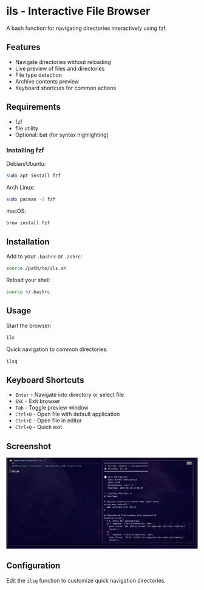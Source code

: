 # ils - Interactive File Browser

A bash function for navigating directories interactively using fzf.

## Features

- Navigate directories without reloading
- Live preview of files and directories
- File type detection
- Archive contents preview
- Keyboard shortcuts for common actions

## Requirements

- fzf
- file utility
- Optional: bat (for syntax highlighting)

### Installing fzf

Debian/Ubuntu:
```bash
sudo apt install fzf
```

Arch Linux:
```bash
sudo pacman -S fzf
```

macOS:
```bash
brew install fzf
```

## Installation

Add to your `.bashrc` or `.zshrc`:

```bash
source /path/to/ils.sh
```

Reload your shell:

```bash
source ~/.bashrc
```

## Usage

Start the browser:

```bash
ils
```

Quick navigation to common directories:

```bash
ilsq
```

## Keyboard Shortcuts

- `Enter` - Navigate into directory or select file
- `ESC` - Exit browser
- `Tab` - Toggle preview window
- `Ctrl+O` - Open file with default application
- `Ctrl+E` - Open file in editor
- `Ctrl+Q` - Quick exit

## Screenshot

![ils demo](screenshot/demo.png)

## Configuration

Edit the `ilsq` function to customize quick navigation directories.
